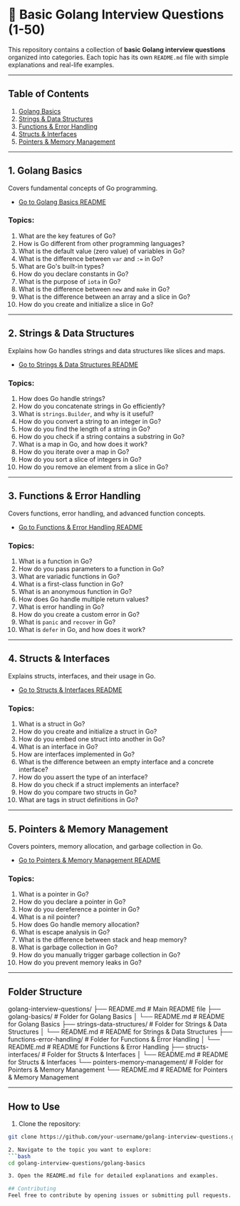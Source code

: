# 📌 Basic Golang Interview Questions (1-50)

This repository contains a collection of **basic Golang interview questions** organized into categories. Each topic has its own `README.md` file with simple explanations and real-life examples.

---

## Table of Contents
1. [Golang Basics](#golang-basics)
2. [Strings & Data Structures](#strings--data-structures)
3. [Functions & Error Handling](#functions--error-handling)
4. [Structs & Interfaces](#structs--interfaces)
5. [Pointers & Memory Management](#pointers--memory-management)

---

## 1. Golang Basics
Covers fundamental concepts of Go programming.
- [Go to Golang Basics README](golang-basics/README.md)

### Topics:
1. What are the key features of Go?
2. How is Go different from other programming languages?
3. What is the default value (zero value) of variables in Go?
4. What is the difference between `var` and `:=` in Go?
5. What are Go's built-in types?
6. How do you declare constants in Go?
7. What is the purpose of `iota` in Go?
8. What is the difference between `new` and `make` in Go?
9. What is the difference between an array and a slice in Go?
10. How do you create and initialize a slice in Go?

---

## 2. Strings & Data Structures
Explains how Go handles strings and data structures like slices and maps.
- [Go to Strings & Data Structures README](strings-data-structures/README.md)

### Topics:
1. How does Go handle strings?
2. How do you concatenate strings in Go efficiently?
3. What is `strings.Builder`, and why is it useful?
4. How do you convert a string to an integer in Go?
5. How do you find the length of a string in Go?
6. How do you check if a string contains a substring in Go?
7. What is a map in Go, and how does it work?
8. How do you iterate over a map in Go?
9. How do you sort a slice of integers in Go?
10. How do you remove an element from a slice in Go?

---

## 3. Functions & Error Handling
Covers functions, error handling, and advanced function concepts.
- [Go to Functions & Error Handling README](functions-error-handling/README.md)

### Topics:
1. What is a function in Go?
2. How do you pass parameters to a function in Go?
3. What are variadic functions in Go?
4. What is a first-class function in Go?
5. What is an anonymous function in Go?
6. How does Go handle multiple return values?
7. What is error handling in Go?
8. How do you create a custom error in Go?
9. What is `panic` and `recover` in Go?
10. What is `defer` in Go, and how does it work?

---

## 4. Structs & Interfaces
Explains structs, interfaces, and their usage in Go.
- [Go to Structs & Interfaces README](structs-interfaces/README.md)

### Topics:
1. What is a struct in Go?
2. How do you create and initialize a struct in Go?
3. How do you embed one struct into another in Go?
4. What is an interface in Go?
5. How are interfaces implemented in Go?
6. What is the difference between an empty interface and a concrete interface?
7. How do you assert the type of an interface?
8. How do you check if a struct implements an interface?
9. How do you compare two structs in Go?
10. What are tags in struct definitions in Go?

---

## 5. Pointers & Memory Management
Covers pointers, memory allocation, and garbage collection in Go.
- [Go to Pointers & Memory Management README](pointers-memory-management/README.md)

### Topics:
1. What is a pointer in Go?
2. How do you declare a pointer in Go?
3. How do you dereference a pointer in Go?
4. What is a nil pointer?
5. How does Go handle memory allocation?
6. What is escape analysis in Go?
7. What is the difference between stack and heap memory?
8. What is garbage collection in Go?
9. How do you manually trigger garbage collection in Go?
10. How do you prevent memory leaks in Go?

---

## Folder Structure
golang-interview-questions/
├── README.md # Main README file
├── golang-basics/ # Folder for Golang Basics
│ └── README.md # README for Golang Basics
├── strings-data-structures/ # Folder for Strings & Data Structures
│ └── README.md # README for Strings & Data Structures
├── functions-error-handling/ # Folder for Functions & Error Handling
│ └── README.md # README for Functions & Error Handling
├── structs-interfaces/ # Folder for Structs & Interfaces
│ └── README.md # README for Structs & Interfaces
└── pointers-memory-management/ # Folder for Pointers & Memory Management
└── README.md # README for Pointers & Memory Management

---

## How to Use
1. Clone the repository:
```bash
git clone https://github.com/your-username/golang-interview-questions.git

2. Navigate to the topic you want to explore:
```bash
cd golang-interview-questions/golang-basics

3. Open the README.md file for detailed explanations and examples.

## Contributing
Feel free to contribute by opening issues or submitting pull requests. Let’s make this a comprehensive resource for Go learners!

